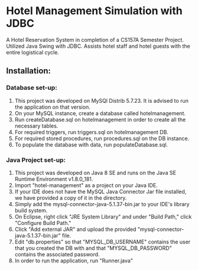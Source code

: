 # Hotel Management Simulation with JDBC
A Hotel Reservation System in completion of a CS157A Semester Project. Utilized Java Swing with JDBC. Assists hotel staff and hotel guests with the entire logistical cycle. 

## Installation:

### Database set-up:

1. This project was developed on MySQl Distrib 5.7.23. It is advised to run the application on that version.
2. On your MySQL instance, create a database called hotelmanagement.
3. Run createDatabase.sql on hotelmanagement in order to create all the necessary tables. 
4. For required triggers, run triggers.sql on hotelmanagement DB.
5. For required stored procedures, run procedures.sql on the DB instance.
6. To populate the database with data, run populateDatabase.sql.

### Java Project set-up:

1. This project was developed on Java 8 SE and runs on the Java SE Runtime Environment v1.8.0_181.
2. Import "hotel-management" as a project on your Java IDE. 
3. If your IDE does not have the MySQL Java Connector Jar file installed, we have provided a copy of it in the directory.
4. Simply add the mysql-connector-java-5.1.37-bin.jar to your IDE's library build system. 
5. On Eclipse, right click "JRE System Library" and under "Build Path," click "Configure Build Path."
6. Click "Add external JAR" and upload the provided "mysql-connector-java-5.1.37-bin.jar" file. 
7. Edit "db.properties" so that "MYSQL_DB_USERNAME" contains the user that you created the DB with and that "MYSQL_DB_PASSWORD" contains the associated password.
8. In order to run the application, run "Runner.java"
